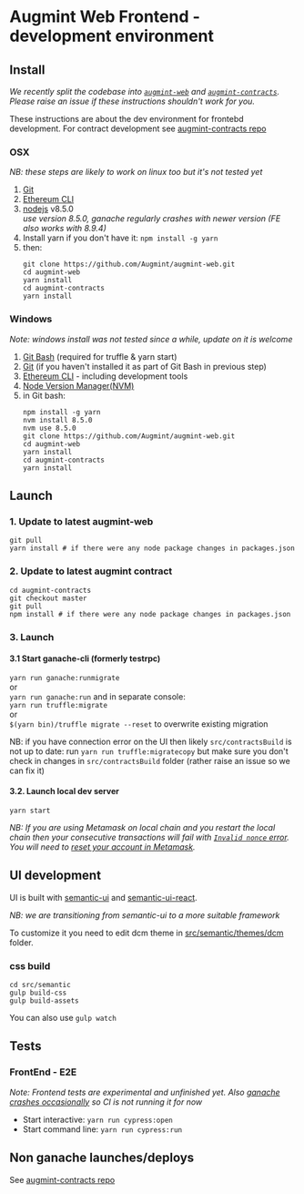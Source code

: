 # Augmint Web Frontend - development environment

## Install

_We recently split the codebase into [`augmint-web`](https://github.com/Augmint/augmint-web) and [`augmint-contracts`](https://github.com/Augmint/augmint-contracts). Please raise an issue if these instructions shouldn't work for you._

These instructions are about the dev environment for frontebd development. For contract development see [augmint-contracts repo](https://github.com/Augmint/augmint-contracts)

### OSX

_NB: these steps are likely to work on linux too but it's not tested yet_

1. [Git](https://git-scm.com/download)
1. [Ethereum CLI](https://www.ethereum.org/cli)
1. [nodejs](https://nodejs.org/en/download/) v8.5.0  
   _use version 8.5.0, ganache regularly crashes with newer version (FE also works with 8.9.4)_
1. Install yarn if you don't have it: `npm install -g yarn`
1. then:
    ```
    git clone https://github.com/Augmint/augmint-web.git
    cd augmint-web
    yarn install
    cd augmint-contracts
    yarn install
    ```

### Windows

_Note: windows install was not tested since a while, update on it is welcome_

1. [Git Bash](https://git-for-windows.github.io/) (required for truffle & yarn start)
1. [Git](https://git-scm.com/download) (if you haven't installed it as part of Git Bash in previous step)
1. [Ethereum CLI](https://www.ethereum.org/cli) - including development tools
1. [Node Version Manager(NVM)](https://github.com/coreybutler/nvm-windows/releases)
1. in Git bash:
    ```
    npm install -g yarn
    nvm install 8.5.0
    nvm use 8.5.0
    git clone https://github.com/Augmint/augmint-web.git
    cd augmint-web
    yarn install
    cd augmint-contracts
    yarn install
    ```

## Launch

### 1. Update to latest augmint-web

```
git pull
yarn install # if there were any node package changes in packages.json
```

### 2. Update to latest augmint contract

```
cd augmint-contracts
git checkout master
git pull
npm install # if there were any node package changes in packages.json
```

### 3. Launch

#### 3.1 Start ganache-cli (formerly testrpc)

`yarn run ganache:runmigrate`  
or  
`yarn run ganache:run` and in separate console:  
`yarn run truffle:migrate`  
or  
`$(yarn bin)/truffle migrate --reset` to overwrite existing migration

NB: if you have connection error on the UI then likely `src/contractsBuild` is not up to date: run `yarn run truffle:migratecopy`
but make sure you don't check in changes in `src/contractsBuild` folder (rather raise an issue so we can fix it)

#### 3.2. Launch local dev server

`yarn start`

_NB: If you are using Metamask on local chain and you restart the local chain then your consecutive transactions will fail with [`Invalid nonce` error](https://github.com/MetaMask/metamask-extension/issues/1999). You will need to [reset your account in Metamask](http://metamask.helpscoutdocs.com/article/36-resetting-an-account)._

## UI development

UI is built with [semantic-ui](https://www.semantic-ui.com) and [semantic-ui-react](https://react.semantic-ui.com).

_NB: we are transitioning from semantic-ui to a more suitable framework_

To customize it you need to edit dcm theme in [src/semantic/themes/dcm](src/semantic/themes/dcm) folder.

### css build

```
cd src/semantic
gulp build-css
gulp build-assets
```

You can also use `gulp watch`

## Tests

### FrontEnd - E2E

_Note: Frontend tests are experimental and unfinished yet. Also [ganache crashes occasionally](https://github.com/trufflesuite/ganache-cli/issues/453#issuecomment-359954713) so CI is not running it for now_

* Start interactive: `yarn run cypress:open`
* Start command line: `yarn run cypress:run`

## Non ganache launches/deploys

See [augmint-contracts repo](https://github.com/Augmint/augmint-contracts)
